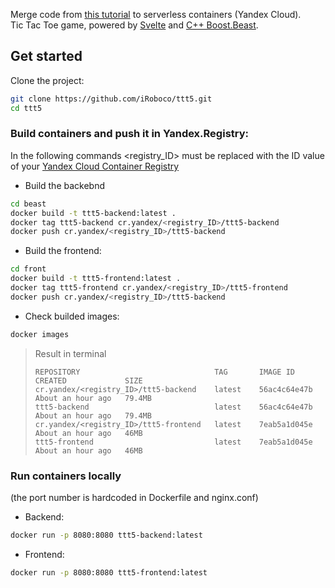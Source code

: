 Merge code from [this tutorial](https://habr.com/ru/post/460991/) to serverless containers (Yandex Cloud).  
Tic Tac Toe game, powered by [Svelte](https://github.com/sveltejs/svelte) and [C++ Boost.Beast](https://www.boost.org/doc/libs/1_83_0/libs/beast/doc/html/index.html).

## Get started

Clone the project:
```bash
git clone https://github.com/iRoboco/ttt5.git
cd ttt5
```
### Build containers and push it in Yandex.Registry:
In the following commands <registry_ID> must be replaced with the ID value of your [Yandex Cloud Container Registry](https://cloud.yandex.ru/docs/container-registry/)
* Build the backebnd
```bash
cd beast
docker build -t ttt5-backend:latest .
docker tag ttt5-backend cr.yandex/<registry_ID>/ttt5-backend
docker push cr.yandex/<registry_ID>/ttt5-backend
```
* Build the frontend:
```bash
cd front
docker build -t ttt5-frontend:latest .
docker tag ttt5-frontend cr.yandex/<registry_ID>/ttt5-frontend
docker push cr.yandex/<registry_ID>/ttt5-backend
```
* Check builded images:
```bash
docker images
```
>Result in terminal
>```
>REPOSITORY                              TAG       IMAGE ID       CREATED             SIZE
>cr.yandex/<registry_ID>/ttt5-backend    latest    56ac4c64e47b   About an hour ago   79.4MB
>ttt5-backend                            latest    56ac4c64e47b   About an hour ago   79.4MB
>cr.yandex/<registry_ID>/ttt5-frontend   latest    7eab5a1d045e   About an hour ago   46MB
>ttt5-frontend                           latest    7eab5a1d045e   About an hour ago   46MB
>```

### Run containers locally
(the port number is hardcoded in Dockerfile and nginx.conf)
* Backend:
```bash
docker run -p 8080:8080 ttt5-backend:latest
```

* Frontend:
```bash
docker run -p 8080:8080 ttt5-frontend:latest
```